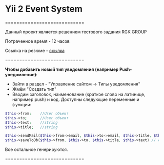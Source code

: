 # Yii 2 Event System
============================

Данный проект является решением тестового задания RGK GROUP

Потраченное время - 12 часов

Ссылка на резюме - [ссылка](https://hh.kz/resume/e23510e4ff0106f0b10039ed1f50614b4f7150) 

============================

<strong> Чтобы добавить новый тип уведомления (например Push-уведомление): </strong>

 * Зайти в раздел - "Управление сайтом -> Типы уведомления"
 * Жмём "Создать тип"
 * Вводим заголовок, наименование (краткое слово на латинице, например push) и код. Доступны следующие переменные и функции:

```php
$this->from;  	//User объект
$this->to;		//User объект
$this->text;	//string
$this->title;	//string

$this->sendMail($this->from->email, $this->to->email, $this->title, $this->text) // отправка email
$this->saveToDb($this->from, $this->to, $this->title, $this->text) // сохранение в базу
```
Все остальное генерируются.

============================

